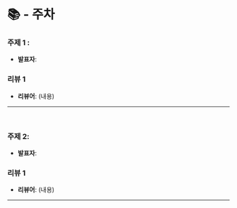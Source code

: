 # 📚 - 주차

### 주제 1 : 
- **발표자**: 

### 리뷰 1
- **리뷰어**: 
(내용)

---

<br>

### 주제 2:
- **발표자**: 

### 리뷰 1
- **리뷰어**: 
(내용)

---
